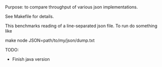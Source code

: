 Purpose: to compare throughput of various json implementations.

See Makefile for details.

This benchmarks reading of a line-separated json file. To run do something like

make node JSON=path/to/my/json/dump.txt

TODO:
* Finish java version
